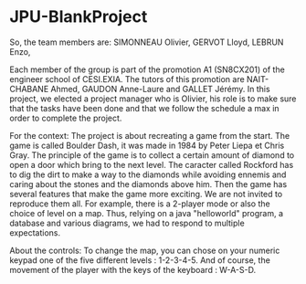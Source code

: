 # JPU-BlankProject

So, the team members are:
  SIMONNEAU Olivier,
  GERVOT Lloyd,
  LEBRUN Enzo,

Each member of the group is part of the promotion A1 (SN8CX201) of the engineer school of CESI.EXIA.
The tutors of this promotion are NAIT-CHABANE Ahmed, GAUDON Anne-Laure and GALLET Jérémy.
In this project, we elected a project manager who is Olivier, his role is to make sure that the tasks have been done and that we follow the schedule a max in order to complete the project.

For the context:
  The project is about recreating a game from the start. The game is called Boulder Dash, it was made in 1984 by Peter Liepa et Chris Gray.
The principle of the game is to collect a certain amount of diamond to open a door which bring to the next level. The caracter called Rockford has to dig the dirt to make a way to the diamonds while avoiding ennemis and caring about the stones and the diamonds above him.
Then the game has several features that make the game more exciting. We are not invited to reproduce them all. For example, there is a 2-player mode or also the choice of level on a map.
Thus, relying on a java "helloworld" program, a database and various diagrams, we had to respond to multiple expectations.

About the controls:
  To change the map, you can chose on your numeric keypad one of the five different levels : 1-2-3-4-5.
  And of course, the movement of the player with the keys of the keyboard : W-A-S-D.
